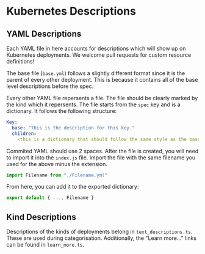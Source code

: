 # Kubernetes Descriptions

## YAML Descriptions

Each YAML file in here accounts for descriptions which will show up on Kubernetes deployments. We welcome pull requests for custom resource definitions!

The base file (`base.yml`) follows a slightly different format since it is the parent of every other deployment. This is because it contains all of the base level descriptions before the spec.

Every other YAML file repersents a file. The file should be clearly marked by the kind which it repersents. The file starts from the `spec` key and is a dictionary. It follows the following structure:

```yaml
Key:
  base: "This is the description for this key."
  children:
    <this is a dictionary that should follow the same style as the base dictionary; this is designed for objects>
```

Commited YAML should use 2 spaces. After the file is created, you will need to import it into the `index.js` file. Import the file with the same filename you used for the above minus the extension.

```js
import Filename from "./Filename.yml"
```

From here, you can add it to the exported dictionary:

```js
export default { ..., Filename }
```

## Kind Descriptions

Descriptions of the kinds of deployments belong in `text_descriptions.ts`. These are used during categorisation. Additionally, the "Learn more..." links can be found in `learn_more.ts`.
